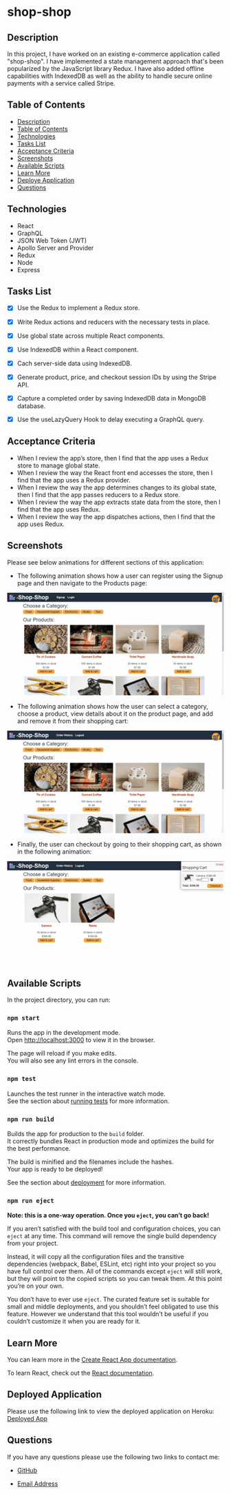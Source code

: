 # shop-shop

## Description

In this project, I have worked on an existing e-commerce application called "shop-shop". I have implemented a state management approach that's been popularized by the JavaScript library Redux. I have also added offline capabilities with IndexedDB as well as the ability to handle secure online payments with a service called Stripe.

## Table of Contents

* [Description](#description)
* [Table of Contents](#table-of-contents)
* [Technologies](#technologies)
* [Tasks List](#tasks-list)
* [Acceptance Criteria](#acceptance-criteria)
* [Screenshots](#screenshots)
* [Available Scripts](#available-scripts)
* [Learn More](#learn-more)
* [Deploye Application](#deployed-application)
* [Questions](#questions)

## Technologies

* React
* GraphQL
* JSON Web Token (JWT)
* Apollo Server and Provider
* Redux
* Node
* Express

## Tasks List

- [x] Use the Redux to implement a Redux store.

- [x] Write Redux actions and reducers with the necessary tests in place.

- [x] Use global state across multiple React components.

- [x] Use IndexedDB within a React component.

- [x] Cach server-side data using IndexedDB.

- [x] Generate product, price, and checkout session IDs by using the Stripe API.

- [x] Capture a completed order by saving IndexedDB data in MongoDB database.

- [x] Use the useLazyQuery Hook to delay executing a GraphQL query.

## Acceptance Criteria

* When I review the app’s store, then I find that the app uses a Redux store to manage global state.
* When I review the way the React front end accesses the store, then I find that the app uses a Redux provider.
* When I review the way the app determines changes to its global state, then I find that the app passes reducers to a Redux store.
* When I review the way the app extracts state data from the store, then I find that the app uses Redux.
* When I review the way the app dispatches actions, then I find that the app uses Redux.

## Screenshots

Please see below animations for different sections of this application:

* The following animation shows how a user can register using the Signup page and then navigate to the Products page:

![alt=signup](./client/src/assets/signup.gif)

* The following animation shows how the user can select a category, choose a product, view details about it on the product page, and add and remove it from their shopping cart:

![alt=main-functionality](./client/src/assets/main-functionality.gif)


* Finally, the user can checkout by going to their shopping cart, as shown in the following animation:

![alt=checkout](./client/src/assets/checkout.gif)

## Available Scripts

In the project directory, you can run:

### `npm start`

Runs the app in the development mode.\
Open [http://localhost:3000](http://localhost:3000) to view it in the browser.

The page will reload if you make edits.\
You will also see any lint errors in the console.

### `npm test`

Launches the test runner in the interactive watch mode.\
See the section about [running tests](https://facebook.github.io/create-react-app/docs/running-tests) for more information.

### `npm run build`

Builds the app for production to the `build` folder.\
It correctly bundles React in production mode and optimizes the build for the best performance.

The build is minified and the filenames include the hashes.\
Your app is ready to be deployed!

See the section about [deployment](https://facebook.github.io/create-react-app/docs/deployment) for more information.

### `npm run eject`

**Note: this is a one-way operation. Once you `eject`, you can’t go back!**

If you aren’t satisfied with the build tool and configuration choices, you can `eject` at any time. This command will remove the single build dependency from your project.

Instead, it will copy all the configuration files and the transitive dependencies (webpack, Babel, ESLint, etc) right into your project so you have full control over them. All of the commands except `eject` will still work, but they will point to the copied scripts so you can tweak them. At this point you’re on your own.

You don’t have to ever use `eject`. The curated feature set is suitable for small and middle deployments, and you shouldn’t feel obligated to use this feature. However we understand that this tool wouldn’t be useful if you couldn’t customize it when you are ready for it.

## Learn More

You can learn more in the [Create React App documentation](https://facebook.github.io/create-react-app/docs/getting-started).

To learn React, check out the [React documentation](https://reactjs.org/).

## Deployed Application

Please use the following link to view the deployed application on Heroku: [Deployed App](https://shop-shop-ss.herokuapp.com/)

## Questions

If you have any questions please use the following two links to contact me:

* [GitHub](https://github.com/sshahram)

* [Email Address](mailto:shirin.shahram23@gmail.com)